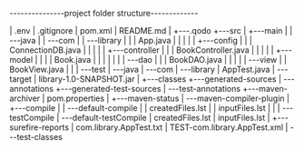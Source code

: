 
 ---------------project folder structure-------------

|   .env
|   .gitignore
|   pom.xml
|   README.md
|
+---.qodo
+---src
|   +---main
|   |   \---java
|   |       \---com
|   |           \---library
|   |               |   App.java
|   |               |
|   |               +---config
|   |               |       ConnectionDB.java
|   |               |
|   |               +---controller
|   |               |       BookController.java
|   |               |
|   |               +---model
|   |               |   |   Book.java
|   |               |   |
|   |               |   \---dao
|   |               |           BookDAO.java
|   |               |
|   |               \---view
|   |                       BookView.java
|   |
|   \---test
|       \---java
|           \---com
|               \---library
|                       AppTest.java
|
\---target
    |   library-1.0-SNAPSHOT.jar
    |
    +---classes
    +---generated-sources
    |   \---annotations
    +---generated-test-sources
    |   \---test-annotations
    +---maven-archiver
    |       pom.properties
    |
    +---maven-status
    |   \---maven-compiler-plugin
    |       +---compile
    |       |   \---default-compile
    |       |           createdFiles.lst
    |       |           inputFiles.lst
    |       |
    |       \---testCompile
    |           \---default-testCompile
    |                   createdFiles.lst
    |                   inputFiles.lst
    |
    +---surefire-reports
    |       com.library.AppTest.txt
    |       TEST-com.library.AppTest.xml
    |
    \---test-classes